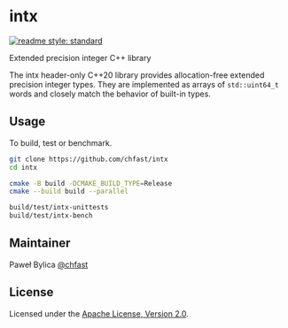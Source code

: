 # intx

[![readme style: standard][readme style standard badge]][standard readme]

Extended precision integer C++ library

The intx header-only C++20 library provides allocation-free extended precision
integer types. They are implemented as arrays of `std::uint64_t` words
and closely match the behavior of built-in types.

## Usage

To build, test or benchmark.

```bash
git clone https://github.com/chfast/intx
cd intx

cmake -B build -DCMAKE_BUILD_TYPE=Release
cmake --build build --parallel

build/test/intx-unittests
build/test/intx-bench
```

## Maintainer

Paweł Bylica [@chfast]

## License

Licensed under the [Apache License, Version 2.0].


[@chfast]: https://github.com/chfast
[Apache License, Version 2.0]: LICENSE
[standard readme]: https://github.com/RichardLitt/standard-readme

[readme style standard badge]: https://img.shields.io/badge/readme%20style-standard-brightgreen.svg?style=flat-square

